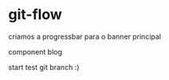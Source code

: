 # git-flow

criamos a progressbar para o banner principal

component blog

start test git branch :)
